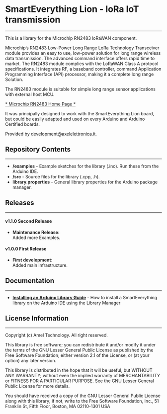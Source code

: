 # SmartEverything Lion - loRa IoT transmission
----

This is a library for the Microchip RN2483 loRaWAN component.

Microchip’s RN2483 Low-Power Long Range LoRa Technology Transceiver module
provides an easy to use, low-power solution for long range wireless data transmission. 
The advanced command interface offers rapid time to market.
The RN2483 module complies with the LoRaWAN Class A protocol specifications. 
It integrates RF, a baseband controller, command Application Programming Interface (API) processor, 
making it a complete long range Solution.

The RN2483 module is suitable for simple long range sensor applications with external host MCU.


[* Microchip RN2483 Home Page *](http://www.microchip.com/wwwproducts/en/RN2483)


It was principally designed to work with the SmartEverything Lion board, but could
be easily adapted and used on every Arduino and Arduino Certified boards.

Provided by <development@axelelettronica.it>.

## Repository Contents
-------------------
* **/examples** - Example sketches for the library (.ino). Run these from the Arduino IDE.
* **/src** - Source files for the library (.cpp, .h).
* **library.properties** - General library properties for the Arduino package manager.

## Releases  
---  
#### v1.1.0 Second Release  
* **Maintenance Release:**  
    Added more Examples.  
 
#### v1.0.0 First Release  
* **First development:**  
    Added main infrastructure.  
 
## Documentation
--------------

* **[Installing an Arduino Library Guide](http://www.arduino.cc/en/Guide/Libraries#toc3)** - How to install a SmartEverything library on the Arduino IDE using the Library Manager


## License Information
-------------------

Copyright (c) Amel Technology. All right reserved.

This library is free software; you can redistribute it and/or
modify it under the terms of the GNU Lesser General Public
License as published by the Free Software Foundation; either
version 2.1 of the License, or (at your option) any later version.

This library is distributed in the hope that it will be useful,
but WITHOUT ANY WARRANTY; without even the implied warranty of
MERCHANTABILITY or FITNESS FOR A PARTICULAR PURPOSE. See the GNU
Lesser General Public License for more details.

You should have received a copy of the GNU Lesser General Public
License along with this library; if not, write to the Free Software
Foundation, Inc., 51 Franklin St, Fifth Floor, Boston, MA 02110-1301 USA
